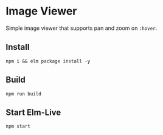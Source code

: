 # Image Viewer

Simple image viewer that supports pan and zoom on `:hover`.

## Install
`npm i && elm package install -y`

## Build
`npm run build`

## Start Elm-Live
`npm start`